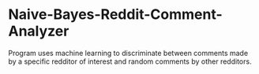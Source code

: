 # Naive-Bayes-Reddit-Comment-Analyzer
Program uses machine learning to discriminate between comments made by a specific redditor of interest and random comments by other redditors.
